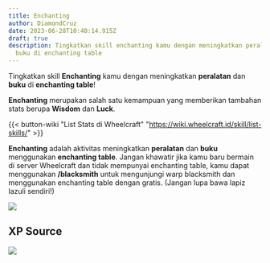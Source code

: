 ```yaml
---
title: Enchanting
author: DiamondCruz
date: 2023-06-28T10:40:14.915Z
draft: true
description: Tingkatkan skill enchanting kamu dengan meningkatkan peralatan dan
  buku di enchanting table
---
```

Tingkatkan skill **Enchanting** kamu dengan meningkatkan **peralatan** dan **buku** di **enchanting table**!

**Enchanting** merupakan salah satu kemampuan yang memberikan tambahan stats berupa **Wisdom** dan **Luck**. 

{{< button-wiki "List Stats di Wheelcraft" "https://wiki.wheelcraft.id/skill/list-skills/" >}} 

**Enchanting** adalah aktivitas meningkatkan **peralatan** dan **buku** menggunakan **enchanting table**. Jangan khawatir jika kamu baru bermain di server Wheelcraft dan tidak mempunyai enchanting table, kamu dapat menggunakan **/blacksmith** untuk mengunjungi warp blacksmith dan menggunakan enchanting table dengan gratis. (Jangan lupa bawa lapiz lazuli sendiri!) 

![](/img/uploads/enchanttable.png)

## XP Source



![](/img/uploads/enchtable.png)